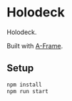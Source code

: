 # Holodeck

Holodeck.

Built with [A-Frame](https://aframe.io).

## Setup

```sh
npm install
npm run start
```

